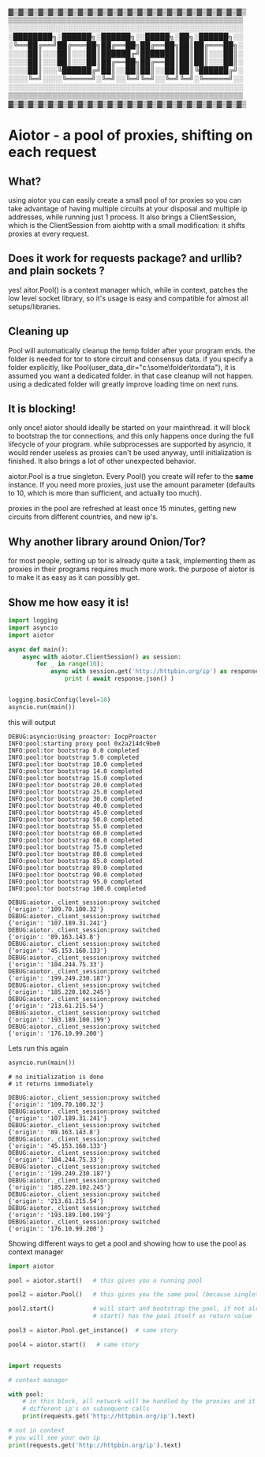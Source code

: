 ▓▒▓▒▓▒▓▒▓▒▓▒▓▒▓▒▓▒▓▒▓▒▓▒▓▒▓▒▓▒▓▒▓▒▓▒▓▒▓▒▓▒▓▒▓▒▓▒
▒▒▒▒▒▒▒▒▒▒▒▒▒▒▒▒▒▒▒▒▒▒▒▒▒▒▒▒▒▒▒▒▒▒▒▒▒▒▒▒▒▒▒▒▒▒▒▒
░░░░░░░░░░░░░░░░░░░░░░░░░░░░░░░░░░░░░░░░░░░░░░░░
░████████╗░██████╗░██████╗░░█████╗░██╗░██████╗░░
░╚══██╔══╝██╔═══██╗██╔══██╗██╔══██╗██║██╔═══██╗░
░░░░██║░░░██║░░░██║██████╔╝███████║██║██║░░░██║░
░░░░██║░░░██║░░░██║██╔══██╗██╔══██║██║██║░░░██║░
░░░░██║░░░╚██████╔╝██║░░██║██║░░██║██║╚██████╔╝░
░░░░╚═╝░░░░╚═════╝░╚═╝░░╚═╝╚═╝░░╚═╝╚═╝░╚═════╝░░
░░░░░░░░░░░░░░░░░░░░░░░░░░░░░░░░░░░░░░░░░░░░░░░░
▒▒▒▒▒▒▒▒▒▒▒▒▒▒▒▒▒▒▒▒▒▒▒▒▒▒▒▒▒▒▒▒▒▒▒▒▒▒▒▒▒▒▒▒▒▒▒▒
▓▒▓▒▓▒▓▒▓▒▓▒▓▒▓▒▓▒▓▒▓▒▓▒▓▒▓▒▓▒▓▒▓▒▓▒▓▒▓▒▓▒▓▒▓▒▓▒

Aiotor - a pool of proxies, shifting on each request
======================

What?
----
using aiotor you can easily create a small pool of
tor proxies so you can take advantage of having multiple 
circuits at your disposal and multiple ip addresses, while
running just 1 process. It also brings a ClientSession, which
is the ClientSession from aiohttp with a small modification:
it shifts proxies at every request. 


Does it work for **requests** package? and **urllib**? and plain **sockets** ?
-----
yes! aitor.Pool() is a context manager which, while in context, patches
the low level socket library, so it's usage is easy and compatible for almost 
all setups/libraries.


Cleaning up
------
Pool will automatically cleanup the temp folder after your program ends.
the folder is needed for tor to store circuit and consensus data.
if you specify a folder explicitly, like Pool(user_data_dir="c:\\some\\folder\\tordata"),
it is assumed you want a dedicated folder. in that case cleanup will not happen. 
using a dedicated folder will greatly improve loading time on next runs. 


It is blocking!
----
only once!
aiotor should ideally be started on your mainthread. it will block 
to bootstrap the tor connections, and this only happens once during 
the full lifecycle of your program.
while subprocesses are supported by asyncio, it would render useless 
as proxies can't be used anyway, until initialization is finished.
It also brings a lot of other unexpected behavior.


aiotor.Pool is a true singleton. Every Pool() you create
will refer to the **same** instance. If you need more proxies,
just use the amount parameter (defaults to 10, which is 
more than sufficient, and actually too much). 


proxies in the pool are refreshed at least once 15 minutes, getting
new circuits from different countries, and new ip's. 




Why another library around Onion/Tor?
----
for most people, setting up tor is already quite a task,
implementing them as proxies in their programs requires much
more work. the purpose of aiotor is to make it as easy
as it can possibly get. 

Show me how easy it is!
----
```python
import logging
import asyncio
import aiotor

async def main():
    async with aiotor.ClientSession() as session:
        for _ in range(10):
            async with session.get('http://httpbin.org/ip') as response:
                print ( await response.json() )


logging.basicConfig(level=10)
asyncio.run(main())
```

this will output
```
DEBUG:asyncio:Using proactor: IocpProactor
INFO:pool:starting proxy pool 0x2a214dc9be0
INFO:pool:tor bootstrap 0.0 completed
INFO:pool:tor bootstrap 5.0 completed
INFO:pool:tor bootstrap 10.0 completed
INFO:pool:tor bootstrap 14.0 completed
INFO:pool:tor bootstrap 15.0 completed
INFO:pool:tor bootstrap 20.0 completed
INFO:pool:tor bootstrap 25.0 completed
INFO:pool:tor bootstrap 30.0 completed
INFO:pool:tor bootstrap 40.0 completed
INFO:pool:tor bootstrap 45.0 completed
INFO:pool:tor bootstrap 50.0 completed
INFO:pool:tor bootstrap 55.0 completed
INFO:pool:tor bootstrap 60.0 completed
INFO:pool:tor bootstrap 68.0 completed
INFO:pool:tor bootstrap 75.0 completed
INFO:pool:tor bootstrap 80.0 completed
INFO:pool:tor bootstrap 85.0 completed
INFO:pool:tor bootstrap 89.0 completed
INFO:pool:tor bootstrap 90.0 completed
INFO:pool:tor bootstrap 95.0 completed
INFO:pool:tor bootstrap 100.0 completed

DEBUG:aiotor._client_session:proxy switched
{'origin': '109.70.100.32'}
DEBUG:aiotor._client_session:proxy switched
{'origin': '107.189.31.241'}
DEBUG:aiotor._client_session:proxy switched
{'origin': '89.163.143.8'}
DEBUG:aiotor._client_session:proxy switched
{'origin': '45.153.160.133'}
DEBUG:aiotor._client_session:proxy switched
{'origin': '104.244.75.33'}
DEBUG:aiotor._client_session:proxy switched
{'origin': '199.249.230.187'}
DEBUG:aiotor._client_session:proxy switched
{'origin': '185.220.102.245'}
DEBUG:aiotor._client_session:proxy switched
{'origin': '213.61.215.54'}
DEBUG:aiotor._client_session:proxy switched
{'origin': '193.189.100.199'}
DEBUG:aiotor._client_session:proxy switched
{'origin': '176.10.99.200'}

```

Lets run this again
```python
asyncio.run(main())
```

```
# no initialization is done
# it returns immediately 

DEBUG:aiotor._client_session:proxy switched
{'origin': '109.70.100.32'}
DEBUG:aiotor._client_session:proxy switched
{'origin': '107.189.31.241'}
DEBUG:aiotor._client_session:proxy switched
{'origin': '89.163.143.8'}
DEBUG:aiotor._client_session:proxy switched
{'origin': '45.153.160.133'}
DEBUG:aiotor._client_session:proxy switched
{'origin': '104.244.75.33'}
DEBUG:aiotor._client_session:proxy switched
{'origin': '199.249.230.187'}
DEBUG:aiotor._client_session:proxy switched
{'origin': '185.220.102.245'}
DEBUG:aiotor._client_session:proxy switched
{'origin': '213.61.215.54'}
DEBUG:aiotor._client_session:proxy switched
{'origin': '193.189.100.199'}
DEBUG:aiotor._client_session:proxy switched
{'origin': '176.10.99.200'}

```

Showing different ways to get a pool and showing how to use the pool as context manager
```python
import aiotor

pool = aiotor.start()   # this gives you a running pool

pool2 = aiotor.Pool()   # this gives you the same pool (because singleton) if already bootstrapped

pool2.start()           # will start and bootstrap the pool, if not already running
                        # start() has the pool itself as return value

pool3 = aiotor.Pool.get_instance()  # same story

pool4 = aiotor.start()   # same story


import requests

# context manager

with pool:       
    # in this block, all network will be handled by the proxies and it will return 
    # different ip's on subsequent calls
    print(requests.get('http://httpbin.org/ip').text)

# not in context
# you will see your own ip
print(requests.get('http://httpbin.org/ip').text)



```
